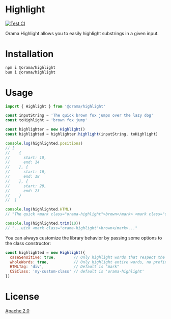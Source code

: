 # Highlight

[![Test CI](https://github.com/oramasearch/highlight/actions/workflows/test.yml/badge.svg)](https://github.com/oramasearch/highlight/actions/workflows/test.yml)

Orama Highlight allows you to easily highlight substrings in a given input.

# Installation

```bash
npm i @orama/highlight
bun i @orama/highlight
```

# Usage

```js
import { Highlight } from '@orama/highlight'

const inputString = 'The quick brown fox jumps over the lazy dog'
const toHighlight = 'brown fox jump'

const highlighter = new Highlight()
const highlighted = highlighter.highlight(inputString, toHighlight)

console.log(highlighted.positions)
// [
//    {
//      start: 10,
//      end: 14
//    }, {
//      start: 16,
//      end: 18
//    }, {
//      start: 20,
//      end: 23
//    }
//  ]

console.log(highlighted.HTML)
// "The quick <mark class="orama-highlight">brown</mark> <mark class="orama-highlight">fox</mark> <mark class="orama-highlight">jump</mark>s over the lazy dog"

console.log(highlighted.trim(10))
// "...uick <mark class="orama-highlight">brown</mark>..."
```

You can always customize the library behavior by passing some options to the class constructor:

```js
const highlighted = new Highlight({
  caseSensitive: true,        // Only highlight words that respect the second parameter's casing. Default is false
  wholeWords: true,           // Only highlight entire words, no prefixes
  HTMLTag: 'div',             // Default is "mark"
  CSSClass: 'my-custom-class' // default is 'orama-highlight'
})
```

# License
[Apache 2.0](/LICENSE.md)